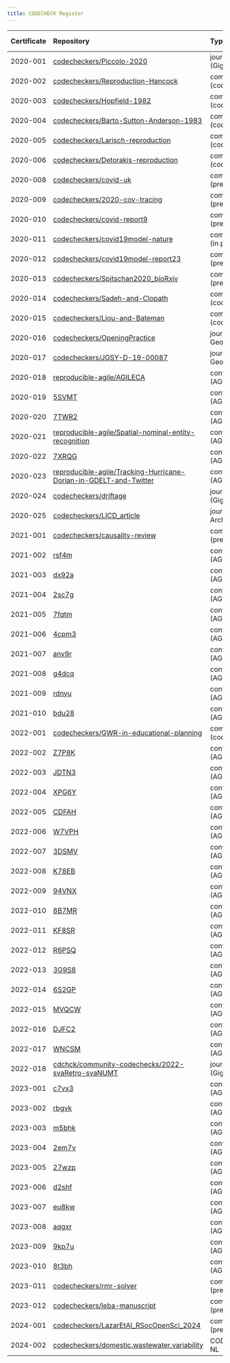 ```yaml
---
title: CODECHECK Register 
---
```



|Certificate |Repository                                                        |Type                     |Issue |Report                                  |Check date |
|:-------|:--------------------------------|:------------------|:---|:--------------------------|:----------|
|2020-001    |[codecheckers/Piccolo-2020](https://github.com/codecheckers/Piccolo-2020)|journal (GigaScience)    |NA    |http://doi.org/10.5281/zenodo.3674056   |2019-02-14 |
|2020-002    |[codecheckers/Reproduction-Hancock](https://github.com/codecheckers/Reproduction-Hancock)|community (codecheck)    |[2](https://github.com/codecheckers/register/issues/2)|http://doi.org/10.5281/zenodo.3750741   |2020-04-13 |
|2020-003    |[codecheckers/Hopfield-1982](https://github.com/codecheckers/Hopfield-1982)|community (codecheck)    |[1](https://github.com/codecheckers/register/issues/1)|https://doi.org/10.5281/zenodo.3741797  |2020-04-06 |
|2020-004    |[codecheckers/Barto-Sutton-Anderson-1983](https://github.com/codecheckers/Barto-Sutton-Anderson-1983)|community (codecheck)    |[4](https://github.com/codecheckers/register/issues/4)|https://doi.org/10.5281/zenodo.3827371  |2020-05-14 |
|2020-005    |[codecheckers/Larisch-reproduction](https://github.com/codecheckers/Larisch-reproduction)|community (codecheck)    |[5](https://github.com/codecheckers/register/issues/5)|https://doi.org/10.5281/zenodo.3959175  |2020-07-23 |
|2020-006    |[codecheckers/Detorakis-reproduction](https://github.com/codecheckers/Detorakis-reproduction)|community (codecheck)    |[6](https://github.com/codecheckers/register/issues/6)|https://doi.org/10.5281/zenodo.3948353  |2020-07-16 |
|2020-008    |[codecheckers/covid-uk](https://github.com/codecheckers/covid-uk) |community (preprint)     |[8](https://github.com/codecheckers/register/issues/8)|http://doi.org/10.5281/zenodo.3746024   |2020-04-09 |
|2020-009    |[codecheckers/2020-cov-tracing](https://github.com/codecheckers/2020-cov-tracing)|community (preprint)     |[9](https://github.com/codecheckers/register/issues/9)|http://doi.org/10.5281/zenodo.3767060   |2020-04-26 |
|2020-010    |[codecheckers/covid-report9](https://github.com/codecheckers/covid-report9)|community (preprint)     |[14](https://github.com/codecheckers/register/issues/14)|https://doi.org/10.5281/zenodo.3865491  |2020-05-29 |
|2020-011    |[codecheckers/covid19model-nature](https://github.com/codecheckers/covid19model-nature)|community (in press)     |[18](https://github.com/codecheckers/register/issues/18)|https://doi.org/10.5281/zenodo.3893138  |2020-06-13 |
|2020-012    |[codecheckers/covid19model-report23](https://github.com/codecheckers/covid19model-report23)|community (preprint)     |[19](https://github.com/codecheckers/register/issues/19)|https://doi.org/10.5281/zenodo.3893617  |2020-06-14 |
|2020-013    |[codecheckers/Spitschan2020_bioRxiv](https://github.com/codecheckers/Spitschan2020_bioRxiv)|community (preprint)     |[20](https://github.com/codecheckers/register/issues/20)|https://doi.org/10.5281/zenodo.3947959  |2020-07-14 |
|2020-014    |[codecheckers/Sadeh-and-Clopath](https://github.com/codecheckers/Sadeh-and-Clopath)|community (codecheck)    |[21](https://github.com/codecheckers/register/issues/21)|https://doi.org/10.5281/zenodo.3967326  |2020-07-28 |
|2020-015    |[codecheckers/Liou-and-Bateman](https://github.com/codecheckers/Liou-and-Bateman)|community (codecheck)    |[22](https://github.com/codecheckers/register/issues/22)|https://doi.org/10.5281/zenodo.3978402  |2020-08-04 |
|2020-016    |[codecheckers/OpeningPractice](https://github.com/codecheckers/OpeningPractice)|journal (J Geogr Syst)   |[15](https://github.com/codecheckers/register/issues/15)|https://doi.org/10.5281/zenodo.3981253  |2020-06-02 |
|2020-017    |[codecheckers/JGSY-D-19-00087](https://github.com/codecheckers/JGSY-D-19-00087)|journal (J Geogr Syst)   |[24](https://github.com/codecheckers/register/issues/24)|https://doi.org/10.5281/zenodo.4003848  |2020-08-27 |
|2020-018    |[reproducible-agile/AGILECA](https://github.com/reproducible-agile/AGILECA)|conference (AGILEGIS)    |[25](https://github.com/codecheckers/register/issues/25)|https://doi.org/10.17605/OSF.IO/ZTC7M   |2020-07-13 |
|2020-019    |[5SVMT](https://osf.io/5SVMT)                                     |conference (AGILEGIS)    |[25](https://github.com/codecheckers/register/issues/25)|https://doi.org/10.17605/OSF.IO/5SVMT   |2020-07-13 |
|2020-020    |[7TWR2](https://osf.io/7TWR2)                                     |conference (AGILEGIS)    |[25](https://github.com/codecheckers/register/issues/25)|https://doi.org/10.17605/OSF.IO/7TWR2   |2020-07-13 |
|2020-021    |[reproducible-agile/Spatial-nominal-entity-recognition](https://github.com/reproducible-agile/Spatial-nominal-entity-recognition)|conference (AGILEGIS)    |[25](https://github.com/codecheckers/register/issues/25)|https://doi.org/10.17605/OSF.IO/SUWPJ   |2020-07-13 |
|2020-022    |[7XRQG](https://osf.io/7XRQG)                                     |conference (AGILEGIS)    |[25](https://github.com/codecheckers/register/issues/25)|https://doi.org/10.17605/OSF.IO/7XRQG   |2020-07-13 |
|2020-023    |[reproducible-agile/Tracking-Hurricane-Dorian-in-GDELT-and-Twitter](https://github.com/reproducible-agile/Tracking-Hurricane-Dorian-in-GDELT-and-Twitter)|conference (AGILEGIS)    |[25](https://github.com/codecheckers/register/issues/25)|https://doi.org/10.17605/OSF.IO/XS5YR   |2020-07-13 |
|2020-024    |[codecheckers/driftage](https://github.com/codecheckers/driftage) |journal (GigaScience)    |[31](https://github.com/codecheckers/register/issues/31)|https://doi.org/10.5281/zenodo.4964880  |2020-12-07 |
|2020-025    |[codecheckers/LICD_article](https://github.com/codecheckers/LICD_article)|journal (J Archaeol Sci) |[29](https://github.com/codecheckers/register/issues/29)|https://doi.org/10.5281/zenodo.4279275  |2020-11-19 |
|2021-001    |[codecheckers/causality-review](https://github.com/codecheckers/causality-review)|community (preprint)     |[35](https://github.com/codecheckers/register/issues/35)|https://doi.org/10.5281/zenodo.4720843  |2021-04-27 |
|2021-002    |[rsf4m](https://osf.io/rsf4m)                                     |conference (AGILEGIS)    |[38](https://github.com/codecheckers/register/issues/38)|https://doi.org/10.17605/osf.io/rsf4m   |2021-06-10 |
|2021-003    |[dx92a](https://osf.io/dx92a)                                     |conference (AGILEGIS)    |[38](https://github.com/codecheckers/register/issues/38)|https://doi.org/10.17605/osf.io/dx92a   |2021-06-10 |
|2021-004    |[2sc7g](https://osf.io/2sc7g)                                     |conference (AGILEGIS)    |[38](https://github.com/codecheckers/register/issues/38)|https://doi.org/10.17605/osf.io/2sc7g   |2021-06-10 |
|2021-005    |[7fqtm](https://osf.io/7fqtm)                                     |conference (AGILEGIS)    |[38](https://github.com/codecheckers/register/issues/38)|https://doi.org/10.17605/osf.io/7fqtm   |2021-06-10 |
|2021-006    |[4cpm3](https://osf.io/4cpm3)                                     |conference (AGILEGIS)    |[38](https://github.com/codecheckers/register/issues/38)|https://doi.org/10.17605/OSF.IO/4CPM3   |2021-06-10 |
|2021-007    |[anv9r](https://osf.io/anv9r)                                     |conference (AGILEGIS)    |[38](https://github.com/codecheckers/register/issues/38)|https://doi.org/10.17605/osf.io/anv9r   |2021-06-10 |
|2021-008    |[g4dcq](https://osf.io/g4dcq)                                     |conference (AGILEGIS)    |[38](https://github.com/codecheckers/register/issues/38)|https://doi.org/10.17605/osf.io/g4dcq   |2021-06-10 |
|2021-009    |[rdnyu](https://osf.io/rdnyu)                                     |conference (AGILEGIS)    |[38](https://github.com/codecheckers/register/issues/38)|https://doi.org/10.17605/osf.io/rdnyu   |2021-06-10 |
|2021-010    |[bdu28](https://osf.io/bdu28)                                     |conference (AGILEGIS)    |[38](https://github.com/codecheckers/register/issues/38)|https://doi.org/10.17605/osf.io/bdu28   |2021-06-10 |
|2022-001    |[codecheckers/GWR-in-educational-planning](https://github.com/codecheckers/GWR-in-educational-planning)|community (codecheck)    |[40](https://github.com/codecheckers/register/issues/40)|https://doi.org/10.5281/zenodo.6040066  |2022-01-19 |
|2022-002    |[Z7P8K](https://osf.io/Z7P8K)                                     |conference (AGILEGIS)    |[41](https://github.com/codecheckers/register/issues/41)|https://doi.org/10.17605/osf.io/z7p8k   |2022-07-09 |
|2022-003    |[JDTN3](https://osf.io/JDTN3)                                     |conference (AGILEGIS)    |[41](https://github.com/codecheckers/register/issues/41)|https://doi.org/10.17605/OSF.IO/JDTN3   |2022-07-09 |
|2022-004    |[XPG6Y](https://osf.io/XPG6Y)                                     |conference (AGILEGIS)    |[41](https://github.com/codecheckers/register/issues/41)|https://doi.org/10.17605/osf.io/XPG6Y   |2022-07-09 |
|2022-005    |[CDFAH](https://osf.io/CDFAH)                                     |conference (AGILEGIS)    |[41](https://github.com/codecheckers/register/issues/41)|https://doi.org/10.17605/osf.io/cdfah   |2022-07-09 |
|2022-006    |[W7VPH](https://osf.io/W7VPH)                                     |conference (AGILEGIS)    |[41](https://github.com/codecheckers/register/issues/41)|https://doi.org/10.17605/osf.io/W7VPH   |2022-07-09 |
|2022-007    |[3DSMV](https://osf.io/3DSMV)                                     |conference (AGILEGIS)    |[41](https://github.com/codecheckers/register/issues/41)|https://doi.org/10.17605/OSF.IO/3DSMV   |2022-07-09 |
|2022-008    |[K78EB](https://osf.io/K78EB)                                     |conference (AGILEGIS)    |[41](https://github.com/codecheckers/register/issues/41)|https://doi.org/10.17605/OSF.IO/K78EB   |2022-07-09 |
|2022-009    |[94VNX](https://osf.io/94VNX)                                     |conference (AGILEGIS)    |[41](https://github.com/codecheckers/register/issues/41)|https://doi.org/10.17605/osf.io/94vnx   |2022-07-09 |
|2022-010    |[8B7MR](https://osf.io/8B7MR)                                     |conference (AGILEGIS)    |[41](https://github.com/codecheckers/register/issues/41)|https://doi.org/10.17605/osf.io/8b7mr   |2022-07-09 |
|2022-011    |[KF8SR](https://osf.io/KF8SR)                                     |conference (AGILEGIS)    |[41](https://github.com/codecheckers/register/issues/41)|https://doi.org/10.17605/osf.io/kf8sr   |2022-07-09 |
|2022-012    |[R6PSQ](https://osf.io/R6PSQ)                                     |conference (AGILEGIS)    |[41](https://github.com/codecheckers/register/issues/41)|https://doi.org/10.17605/osf.io/r6psq   |2022-07-09 |
|2022-013    |[3G9S8](https://osf.io/3G9S8)                                     |conference (AGILEGIS)    |[41](https://github.com/codecheckers/register/issues/41)|https://doi.org/10.17605/osf.io/3g9s8   |2022-07-09 |
|2022-014    |[6S2GP](https://osf.io/6S2GP)                                     |conference (AGILEGIS)    |[41](https://github.com/codecheckers/register/issues/41)|https://doi.org/10.17605/osf.io/6s2gp   |2022-07-09 |
|2022-015    |[MVQCW](https://osf.io/MVQCW)                                     |conference (AGILEGIS)    |[41](https://github.com/codecheckers/register/issues/41)|https://doi.org/10.17605/osf.io/mvqcw   |2022-07-09 |
|2022-016    |[DJFC2](https://osf.io/DJFC2)                                     |conference (AGILEGIS)    |[41](https://github.com/codecheckers/register/issues/41)|https://doi.org/10.17605/OSF.IO/DJFC2   |2022-07-09 |
|2022-017    |[WNCSM](https://osf.io/WNCSM)                                     |conference (AGILEGIS)    |[41](https://github.com/codecheckers/register/issues/41)|https://doi.org/10.17605/osf.io/wncsm   |2022-07-09 |
|2022-018    |[cdchck/community-codechecks/2022-svaRetro-svaNUMT](https://gitlab.com/cdchck/community-codechecks/2022-svaRetro-svaNUMT)|journal (GigaByte)       |[44](https://github.com/codecheckers/register/issues/44)|https://doi.org/10.5281/zenodo.7084333  |2022-09-27 |
|2023-001    |[c7vx3](https://osf.io/c7vx3)                                     |conference (AGILEGIS)    |[49](https://github.com/codecheckers/register/issues/49)|https://doi.org/10.17605/osf.io/c7vx3   |2023-06-13 |
|2023-002    |[rbgvk](https://osf.io/rbgvk)                                     |conference (AGILEGIS)    |[49](https://github.com/codecheckers/register/issues/49)|https://doi.org/10.17605/osf.io/rbgvk   |2023-06-13 |
|2023-003    |[m5bhk](https://osf.io/m5bhk)                                     |conference (AGILEGIS)    |[49](https://github.com/codecheckers/register/issues/49)|https://doi.org/10.17605/osf.io/m5bhk   |2023-06-13 |
|2023-004    |[2em7v](https://osf.io/2em7v)                                     |conference (AGILEGIS)    |[49](https://github.com/codecheckers/register/issues/49)|https://doi.org/10.17605/osf.io/2em7v   |2023-06-13 |
|2023-005    |[27wzp](https://osf.io/27wzp)                                     |conference (AGILEGIS)    |[49](https://github.com/codecheckers/register/issues/49)|https://doi.org/10.17605/osf.io/27wzp   |2023-06-13 |
|2023-006    |[d2shf](https://osf.io/d2shf)                                     |conference (AGILEGIS)    |[49](https://github.com/codecheckers/register/issues/49)|https://doi.org/osf.io/d2shf            |2023-06-13 |
|2023-007    |[eu8kw](https://osf.io/eu8kw)                                     |conference (AGILEGIS)    |[49](https://github.com/codecheckers/register/issues/49)|https://doi.org/10.17605/osf.io/eu8kw   |2023-06-13 |
|2023-008    |[aqgxr](https://osf.io/aqgxr)                                     |conference (AGILEGIS)    |[49](https://github.com/codecheckers/register/issues/49)|https://doi.org/10.17605/osf.io/aqgxr   |2023-06-13 |
|2023-009    |[9kp7u](https://osf.io/9kp7u)                                     |conference (AGILEGIS)    |[49](https://github.com/codecheckers/register/issues/49)|https://doi.org/10.17605/osf.io/9kp7u   |2023-06-13 |
|2023-010    |[8t3bh](https://osf.io/8t3bh)                                     |conference (AGILEGIS)    |[4](https://github.com/codecheckers/register/issues/4)|https://doi.org/10.17605/osf.io/8t3bh   |2023-06-13 |
|2023-011    |[codecheckers/rmr-solver](https://github.com/codecheckers/rmr-solver)|community (preprint)     |[56](https://github.com/codecheckers/register/issues/56)|https://doi.org/10.5281/zenodo.8359199  |2023-09-18 |
|2023-012    |[codecheckers/leba-manuscript](https://github.com/codecheckers/leba-manuscript)|community (preprint)     |[59](https://github.com/codecheckers/register/issues/59)|https://doi.org/10.5281/zenodo.10213244 |2023-11-26 |
|2024-001    |[codecheckers/LazarEtAl_RSocOpenSci_2024](https://github.com/codecheckers/LazarEtAl_RSocOpenSci_2024)|community (preprint)     |[60](https://github.com/codecheckers/register/issues/60)|https://doi.org/10.5281/zenodo.10823246 |2024-03-15 |
|2024-002    |[codecheckers/domestic.wastewater.variability](https://github.com/codecheckers/domestic.wastewater.variability)|CODECHECK NL             |[61](https://github.com/codecheckers/register/issues/61)|https://doi.org/10.5281/zenodo.FIXME    |2020-04-13 |
